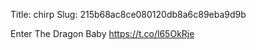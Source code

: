 Title: chirp
Slug: 215b68ac8ce080120db8a6c89eba9d9b

Enter The Dragon Baby <a href="https://t.co/l65OkRje">https://t.co/l65OkRje</a>
